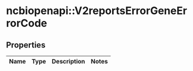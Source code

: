 # ncbiopenapi::V2reportsErrorGeneErrorCode


## Properties
Name | Type | Description | Notes
------------ | ------------- | ------------- | -------------


